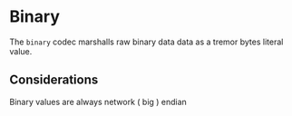 # Binary

The `binary` codec marshalls raw binary data data as a tremor bytes literal value.

## Considerations

Binary values are always network ( big ) endian


